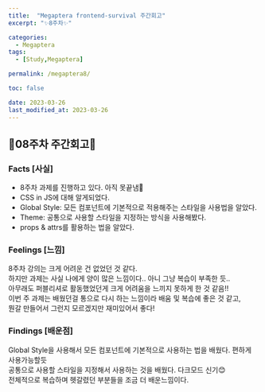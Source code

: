 ```yaml
---
title:  "Megaptera frontend-survival 주간회고"
excerpt: "✨8주차✨"

categories:
  - Megaptera
tags:
  - [Study,Megaptera]

permalink: /megaptera8/

toc: false

date: 2023-03-26
last_modified_at: 2023-03-26
---
```

## 💫08주차 주간회고💫

### Facts [사실]
- 8주차 과제를 진행하고 있다. 아직 못끝냄🥲
- CSS in JS에 대해 알게되었다.
- Global Style: 모든 컴포넌트에 기본적으로 적용해주는 스타일을 사용법을 알았다.
- Theme: 공통으로 사용할 스타일을 지정하는 방식을 사용해봤다.
- props & attrs를 활용하는 법을 알았다.

### Feelings [느낌]
8주차 강의는 크게 어려운 건 없었던 것 같다.\
하지만 과제는 사실 나에게 양이 많은 느낌이다.. 아니 그냥 복습이 부족한 듯..\
아무래도 퍼블리셔로 활동했었던게 크게 어려움을 느끼지 못하게 한 것 같음!!\
이번 주 과제는 배웠던걸 통으로 다시 하는 느낌이라 배움 및 복습에 좋은 것 같고,\
뭔갈 만들어서 그런지 모르겠지만 재미있어서 좋다!

### Findings [배운점]
Global Style을 사용해서 모든 컴포넌트에 기본적으로 사용하는 법을 배웠다. 편하게 사용가능할듯\
공통으로 사용할 스타일을 지정해서 사용하는 것을 배웠다. 다크모드 신기😊\
전체적으로 복습하며 헷갈렸던 부분들을 조금 더 배운느낌이다.
